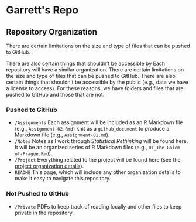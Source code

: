 Garrett's Repo
================

## Repository Organization

There are certain limitations on the size and type of files that can be 
pushed to GitHub. 

There are also certain things that shouldn’t be accessible by
Each repository will have a similar organization. There are
certain limitations on the size and type of files that can be pushed to
GitHub. There are also certain things that shouldn’t be accessible by
the public (e.g., data we have a license to access). For these reasons,
we have folders and files that are pushed to GitHub and those that are
not.

### Pushed to GitHub

  - `/Assignments` Each assignment will be included as an R Markdown
    file (e.g., `Assignment-02.Rmd`) knit as a `github_document` to
    produce a Markdown file (e.g., `Assignment-02.md`).
  - `/Notes` Notes as I work through *Statistical
    Rethinking* will be found here. It will be an organized series
    of R Markdown files (e.g., `01_The-Golem-of-Prague.Rmd`).
  - `/Project` Everything related to the project will be found here (see the
    [project organization
    details](https://github.com/quant-seminar/repo-template/tree/main/Project)).
  - `README` This page, which will include any other organization details to make it
    easy to navigate this repository.

### Not Pushed to GitHub

  - `/Private` PDFs to keep track of reading locally and
    other files to keep private in the repository.
